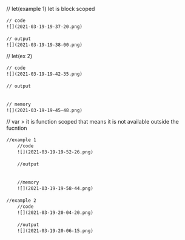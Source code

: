 // let(example 1) let is block scoped

    // code
    ![](2021-03-19-19-37-20.png)

    // output
    ![](2021-03-19-19-38-00.png)

// let(ex 2)

    // code
    ![](2021-03-19-19-42-35.png)

    // output


    // memory
    ![](2021-03-19-19-45-48.png)


// var > it is function scoped that means it is not available outside the fucntion

    //example 1
        //code
        ![](2021-03-19-19-52-26.png)

        //output


        //memory
        ![](2021-03-19-19-58-44.png)

    //example 2
        //code
        ![](2021-03-19-20-04-20.png)

        //output
        ![](2021-03-19-20-06-15.png)